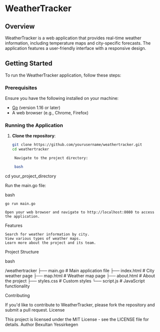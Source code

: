 # WeatherTracker

## Overview

WeatherTracker is a web application that provides real-time weather information, including temperature maps and city-specific forecasts. The application features a user-friendly interface with a responsive design.

## Getting Started

To run the WeatherTracker application, follow these steps:

### Prerequisites

Ensure you have the following installed on your machine:

- [Go](https://golang.org/dl/) (version 1.16 or later)
- A web browser (e.g., Chrome, Firefox)

### Running the Application

1. **Clone the repository**:
   ```bash
   git clone https://github.com/yourusername/weathertracker.git
   cd weathertracker

    Navigate to the project directory:

    bash

cd your_project_directory

Run the main.go file:

bash

    go run main.go

    Open your web browser and navigate to http://localhost:8080 to access the application.

Features

    Search for weather information by city.
    View various types of weather maps.
    Learn more about the project and its team.

Project Structure

bash

/weathertracker
    ├── main.go           # Main application file
    ├── index.html        # City weather page
    ├── map.html          # Weather map page
    ├── about.html        # About the project
    ├── styles.css        # Custom styles
    └── script.js         # JavaScript functionality

Contributing

If you'd like to contribute to WeatherTracker, please fork the repository and submit a pull request.
License

This project is licensed under the MIT License - see the LICENSE file for details.
Author
Bexultan Yessirkegen
